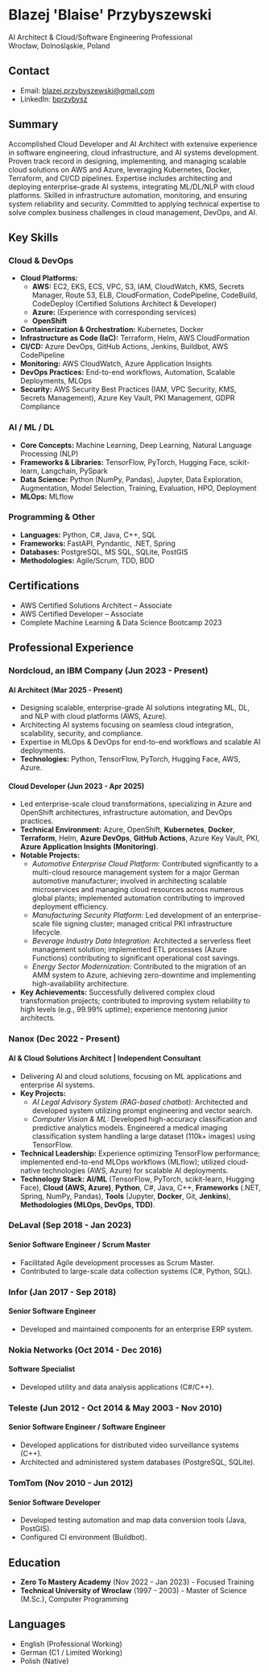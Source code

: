 # Blazej \'Blaise\' Przybyszewski
AI Architect & Cloud/Software Engineering Professional  
Wrocław, Dolnośląskie, Poland

## Contact
- Email: blazej.przybyszewski@gmail.com
- LinkedIn: [bprzybysz](https://www.linkedin.com/in/bprzybysz)

## Summary
Accomplished Cloud Developer and AI Architect with extensive experience in software engineering, cloud infrastructure, and AI systems development. Proven track record in designing, implementing, and managing scalable cloud solutions on AWS and Azure, leveraging Kubernetes, Docker, Terraform, and CI/CD pipelines. Expertise includes architecting and deploying enterprise-grade AI systems, integrating ML/DL/NLP with cloud platforms. Skilled in infrastructure automation, monitoring, and ensuring system reliability and security. Committed to applying technical expertise to solve complex business challenges in cloud management, DevOps, and AI.

## Key Skills

### Cloud & DevOps
- **Cloud Platforms:** 
    - **AWS:** EC2, EKS, ECS, VPC, S3, IAM, CloudWatch, KMS, Secrets Manager, Route 53, ELB, CloudFormation, CodePipeline, CodeBuild, CodeDeploy (Certified Solutions Architect & Developer)
    - **Azure:** (Experience with corresponding services)
    - **OpenShift**
- **Containerization & Orchestration:** Kubernetes, Docker
- **Infrastructure as Code (IaC):** Terraform, Helm, AWS CloudFormation
- **CI/CD:** Azure DevOps, GitHub Actions, Jenkins, Buildbot, AWS CodePipeline
- **Monitoring:** AWS CloudWatch, Azure Application Insights
- **DevOps Practices:** End-to-end workflows, Automation, Scalable Deployments, MLOps
- **Security:** AWS Security Best Practices (IAM, VPC Security, KMS, Secrets Management), Azure Key Vault, PKI Management, GDPR Compliance

### AI / ML / DL
- **Core Concepts:** Machine Learning, Deep Learning, Natural Language Processing (NLP)
- **Frameworks & Libraries:** TensorFlow, PyTorch, Hugging Face, scikit-learn, Langchain, PySpark
- **Data Science:** Python (NumPy, Pandas), Jupyter, Data Exploration, Augmentation, Model Selection, Training, Evaluation, HPO, Deployment
- **MLOps:** MLflow

### Programming & Other
- **Languages:** Python, C#, Java, C++, SQL
- **Frameworks:** FastAPI, Pyndantic, .NET, Spring
- **Databases:** PostgreSQL, MS SQL, SQLite, PostGIS
- **Methodologies:** Agile/Scrum, TDD, BDD

## Certifications
- AWS Certified Solutions Architect – Associate
- AWS Certified Developer – Associate
- Complete Machine Learning & Data Science Bootcamp 2023

## Professional Experience

### Nordcloud, an IBM Company (Jun 2023 - Present)
#### AI Architect (Mar 2025 - Present)
- Designing scalable, enterprise-grade AI solutions integrating ML, DL, and NLP with cloud platforms (AWS, Azure).
- Architecting AI systems focusing on seamless cloud integration, scalability, security, and compliance.
- Expertise in MLOps & DevOps for end-to-end workflows and scalable AI deployments.
- **Technologies:** Python, TensorFlow, PyTorch, Hugging Face, AWS, Azure.

#### Cloud Developer (Jun 2023 - Apr 2025)
- Led enterprise-scale cloud transformations, specializing in Azure and OpenShift architectures, infrastructure automation, and DevOps practices.
- **Technical Environment:** Azure, OpenShift, **Kubernetes**, **Docker**, **Terraform**, Helm, **Azure DevOps**, **GitHub Actions**, Azure Key Vault, PKI, **Azure Application Insights (Monitoring)**.
- **Notable Projects:**
    - *Automotive Enterprise Cloud Platform:* Contributed significantly to a multi-cloud resource management system for a major German automotive manufacturer; involved in architecting scalable microservices and managing cloud resources across numerous global plants; implemented automation contributing to improved deployment efficiency.
    - *Manufacturing Security Platform:* Led development of an enterprise-scale file signing cluster; managed critical PKI infrastructure lifecycle.
    - *Beverage Industry Data Integration:* Architected a serverless fleet management solution; implemented ETL processes (Azure Functions) contributing to significant operational cost savings.
    - *Energy Sector Modernization:* Contributed to the migration of an AMM system to Azure, achieving zero-downtime and implementing high-availability architecture.
- **Key Achievements:** Successfully delivered complex cloud transformation projects; contributed to improving system reliability to high levels (e.g., 99.99% uptime); experience mentoring junior architects.

### Nanox (Dec 2022 - Present)
#### AI & Cloud Solutions Architect | Independent Consultant
- Delivering AI and cloud solutions, focusing on ML applications and enterprise AI systems.
- **Key Projects:**
    - *AI Legal Advisory System (RAG-based chatbot):* Architected and developed system utilizing prompt engineering and vector search.
    - *Computer Vision & ML:* Developed high-accuracy classification and predictive analytics models. Engineered a medical imaging classification system handling a large dataset (110k+ images) using TensorFlow.
- **Technical Leadership:** Experience optimizing TensorFlow performance; implemented end-to-end MLOps workflows (MLflow); utilized cloud-native technologies (AWS, Azure) for scalable AI deployments.
- **Technology Stack:** **AI/ML** (TensorFlow, PyTorch, scikit-learn, Hugging Face), **Cloud (AWS, Azure)**, **Python**, C#, Java, C++, **Frameworks** (.NET, Spring, NumPy, Pandas), **Tools** (Jupyter, **Docker**, Git, **Jenkins**), **Methodologies (MLOps, DevOps, TDD)**.

### DeLaval (Sep 2018 - Jan 2023)
#### Senior Software Engineer / Scrum Master
- Facilitated Agile development processes as Scrum Master.
- Contributed to large-scale data collection systems (C#, Python, SQL).

### Infor (Jan 2017 - Sep 2018)
#### Senior Software Engineer
- Developed and maintained components for an enterprise ERP system.

### Nokia Networks (Oct 2014 - Dec 2016)
#### Software Specialist
- Developed utility and data analysis applications (C#/C++).

### Teleste (Jun 2012 - Oct 2014 & May 2003 - Nov 2010)
#### Senior Software Engineer / Software Engineer
- Developed applications for distributed video surveillance systems (C++).
- Architected and administered system databases (PostgreSQL, SQLite).

### TomTom (Nov 2010 - Jun 2012)
#### Senior Software Developer
- Developed testing automation and map data conversion tools (Java, PostGIS).
- Configured CI environment (Buildbot).

## Education
- **Zero To Mastery Academy** (Nov 2022 - Jan 2023) - Focused Training
- **Technical University of Wroclaw** (1997 - 2003) - Master of Science (M.Sc.), Computer Programming

## Languages
- English (Professional Working)
- German (C1 / Limited Working)
- Polish (Native) 
